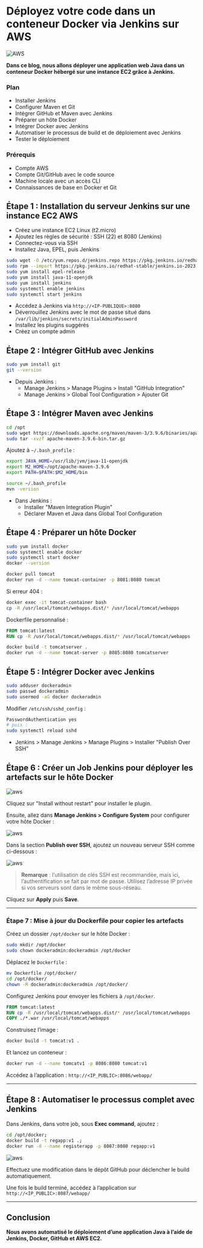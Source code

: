 # Déployez votre code dans un conteneur Docker via Jenkins sur AWS

![AWS](https://imgur.com/Hk28ffE.png)

**Dans ce blog, nous allons déployer une application web Java dans un conteneur Docker hébergé sur une instance EC2 grâce à Jenkins.**

### Plan

* Installer Jenkins
* Configurer Maven et Git
* Intégrer GitHub et Maven avec Jenkins
* Préparer un hôte Docker
* Intégrer Docker avec Jenkins
* Automatiser le processus de build et de déploiement avec Jenkins
* Tester le déploiement

### Prérequis

* Compte AWS
* Compte Git/GitHub avec le code source
* Machine locale avec un accès CLI
* Connaissances de base en Docker et Git

## Étape 1 : Installation du serveur Jenkins sur une instance EC2 AWS

- Créez une instance EC2 Linux (t2.micro)
- Ajoutez les règles de sécurité : SSH (22) et 8080 (Jenkins)
- Connectez-vous via SSH
- Installez Java, EPEL, puis Jenkins

```bash
sudo wget -O /etc/yum.repos.d/jenkins.repo https://pkg.jenkins.io/redhat-stable/jenkins.repo
sudo rpm --import https://pkg.jenkins.io/redhat-stable/jenkins.io-2023.key
sudo yum install epel-release
sudo yum install java-11-openjdk
sudo yum install jenkins
sudo systemctl enable jenkins
sudo systemctl start jenkins
```

- Accédez à Jenkins via `http://<IP-PUBLIQUE>:8080`
- Déverrouillez Jenkins avec le mot de passe situé dans `/var/lib/jenkins/secrets/initialAdminPassword`
- Installez les plugins suggérés
- Créez un compte admin

## Étape 2 : Intégrer GitHub avec Jenkins

```bash
sudo yum install git
git --version
```

- Depuis Jenkins :
  - Manage Jenkins > Manage Plugins > Install "GitHub Integration"
  - Manage Jenkins > Global Tool Configuration > Ajouter Git

## Étape 3 : Intégrer Maven avec Jenkins

```bash
cd /opt
sudo wget https://downloads.apache.org/maven/maven-3/3.9.6/binaries/apache-maven-3.9.6-bin.tar.gz
sudo tar -xvzf apache-maven-3.9.6-bin.tar.gz
```

Ajoutez à `~/.bash_profile` :

```bash
export JAVA_HOME=/usr/lib/jvm/java-11-openjdk
export M2_HOME=/opt/apache-maven-3.9.6
export PATH=$PATH:$M2_HOME/bin
```

```bash
source ~/.bash_profile
mvn -version
```

- Dans Jenkins :
  - Installer "Maven Integration Plugin"
  - Déclarer Maven et Java dans Global Tool Configuration

## Étape 4 : Préparer un hôte Docker

```bash
sudo yum install docker
sudo systemctl enable docker
sudo systemctl start docker
docker --version
```

```bash
docker pull tomcat
docker run -d --name tomcat-container -p 8081:8080 tomcat
```

Si erreur 404 :

```bash
docker exec -it tomcat-container bash
cp -R /usr/local/tomcat/webapps.dist/* /usr/local/tomcat/webapps
```

Dockerfile personnalisé :

```dockerfile
FROM tomcat:latest
RUN cp -R /usr/local/tomcat/webapps.dist/* /usr/local/tomcat/webapps
```

```bash
docker build -t tomcatserver .
docker run -d --name tomcat-server -p 8085:8080 tomcatserver
```

## Étape 5 : Intégrer Docker avec Jenkins

```bash
sudo adduser dockeradmin
sudo passwd dockeradmin
sudo usermod -aG docker dockeradmin
```

Modifier `/etc/ssh/sshd_config` :

```bash
PasswordAuthentication yes
# puis :
sudo systemctl reload sshd
```

- Jenkins > Manage Jenkins > Manage Plugins > Installer "Publish Over SSH"

## Étape 6 : Créer un Job Jenkins pour déployer les artefacts sur le hôte Docker

![aws](https://miro.medium.com/v2/resize:fit:750/format:webp/1*ly3rtkBmll9nUQHdCJLv5A.png)

Cliquez sur "Install without restart" pour installer le plugin.

Ensuite, allez dans **Manage Jenkins > Configure System** pour configurer votre hôte Docker :

![aws](https://miro.medium.com/v2/resize:fit:750/format:webp/1*3INsphP5TB5_lGQ6mL-KQw.png)

Dans la section **Publish over SSH**, ajoutez un nouveau serveur SSH comme ci-dessous :

![aws](https://miro.medium.com/v2/resize:fit:750/format:webp/1*3hnLNy9fWJ036nHBTMjLbA.png)

> **Remarque** : l’utilisation de clés SSH est recommandée, mais ici, l’authentification se fait par mot de passe. Utilisez l’adresse IP privée si vos serveurs sont dans le même sous-réseau.

Cliquez sur **Apply** puis **Save**.

---

### Étape 7 : Mise à jour du Dockerfile pour copier les artefacts

Créez un dossier `/opt/docker` sur le hôte Docker :

```bash
sudo mkdir /opt/docker
sudo chown dockeradmin:dockeradmin /opt/docker
```

Déplacez le `Dockerfile` :

```bash
mv Dockerfile /opt/docker/
cd /opt/docker/
chown -R dockeradmin:dockeradmin /opt/docker/
```

Configurez Jenkins pour envoyer les fichiers à `/opt/docker`.

```dockerfile
FROM tomcat:latest
RUN cp -R /usr/local/tomcat/webapps.dist/* /usr/local/tomcat/webapps
COPY ./*.war /usr/local/tomcat/webapps
```

Construisez l’image :

```bash
docker build -t tomcat:v1 .
```

Et lancez un conteneur :

```bash
docker run -d --name tomcatv1 -p 8086:8080 tomcat:v1
```

Accédez à l’application : `http://<IP_PUBLIC>:8086/webapp/`

---

## Étape 8 : Automatiser le processus complet avec Jenkins

Dans Jenkins, dans votre job, sous **Exec command**, ajoutez :

```bash
cd /opt/docker;
docker build -t regapp:v1 .;
docker run -d --name registerapp -p 8087:8080 regapp:v1
```

![aws](https://miro.medium.com/v2/resize:fit:750/format:webp/1*D2aGmqZ8Uh1p4Fmz_nHsVg.png)

Effectuez une modification dans le dépôt GitHub pour déclencher le build automatiquement.

Une fois le build terminé, accédez à l’application sur `http://<IP_PUBLIC>:8087/webapp/`

---

## Conclusion

**Nous avons automatisé le déploiement d’une application Java à l’aide de Jenkins, Docker, GitHub et AWS EC2.**
